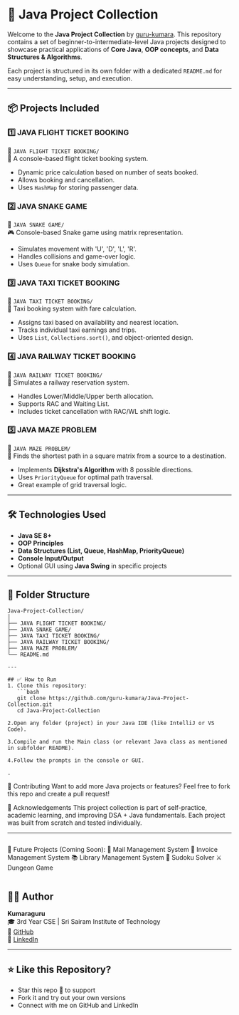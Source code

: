 
# 🚀 Java Project Collection

Welcome to the **Java Project Collection** by [guru-kumara](https://github.com/guru-kumara). This repository contains a set of beginner-to-intermediate-level Java projects designed to showcase practical applications of **Core Java**, **OOP concepts**, and **Data Structures & Algorithms**.

Each project is structured in its own folder with a dedicated `README.md` for easy understanding, setup, and execution.

---

## 📦 Projects Included

### 1️⃣ JAVA FLIGHT TICKET BOOKING
📁 `JAVA FLIGHT TICKET BOOKING/`  
🎯 A console-based flight ticket booking system.
- Dynamic price calculation based on number of seats booked.
- Allows booking and cancellation.
- Uses `HashMap` for storing passenger data.

### 2️⃣ JAVA SNAKE GAME
📁 `JAVA SNAKE GAME/`  
🎮 Console-based Snake game using matrix representation.
- Simulates movement with 'U', 'D', 'L', 'R'.
- Handles collisions and game-over logic.
- Uses `Queue` for snake body simulation.

### 3️⃣ JAVA TAXI TICKET BOOKING
📁 `JAVA TAXI TICKET BOOKING/`  
🚖 Taxi booking system with fare calculation.
- Assigns taxi based on availability and nearest location.
- Tracks individual taxi earnings and trips.
- Uses `List`, `Collections.sort()`, and object-oriented design.

### 4️⃣ JAVA RAILWAY TICKET BOOKING
📁 `JAVA RAILWAY TICKET BOOKING/`  
🚆 Simulates a railway reservation system.
- Handles Lower/Middle/Upper berth allocation.
- Supports RAC and Waiting List.
- Includes ticket cancellation with RAC/WL shift logic.

### 5️⃣ JAVA MAZE PROBLEM
📁 `JAVA MAZE PROBLEM/`  
🧩 Finds the shortest path in a square matrix from a source to a destination.
- Implements **Dijkstra's Algorithm** with 8 possible directions.
- Uses `PriorityQueue` for optimal path traversal.
- Great example of grid traversal logic.

---

## 🛠 Technologies Used
- **Java SE 8+**
- **OOP Principles**
- **Data Structures (List, Queue, HashMap, PriorityQueue)**
- **Console Input/Output**
- Optional GUI using **Java Swing** in specific projects

---

## 📁 Folder Structure
```
Java-Project-Collection/
│
├── JAVA FLIGHT TICKET BOOKING/
├── JAVA SNAKE GAME/
├── JAVA TAXI TICKET BOOKING/
├── JAVA RAILWAY TICKET BOOKING/
├── JAVA MAZE PROBLEM/
└── README.md

---

## ✅ How to Run
1. Clone this repository:
   ```bash
   git clone https://github.com/guru-kumara/Java-Project-Collection.git
   cd Java-Project-Collection

2.Open any folder (project) in your Java IDE (like IntelliJ or VS Code).

3.Compile and run the Main class (or relevant Java class as mentioned in subfolder README).

4.Follow the prompts in the console or GUI.

.
```
📌 Contributing
Want to add more Java projects or features? Feel free to fork this repo and create a pull request!

🙌 Acknowledgements
This project collection is part of self-practice, academic learning, and improving DSA + Java fundamentals. Each project was built from scratch and tested individually.

---
```
```
🔮 Future Projects (Coming Soon):
📧 Mail Management System
🧾 Invoice Management System
📚 Library Management System
🧩 Sudoku Solver
⚔️ Dungeon Game
```
```
## 👨‍💻 Author

**Kumaraguru**  
🎓 3rd Year CSE | Sri Sairam Institute of Technology  
🔗 [GitHub](https://github.com/guru-kumara)  
🔗 [LinkedIn](https://www.linkedin.com/in/kumara-guru1/)

---

## ⭐ Like this Repository?

- Star this repo 🌟 to support
- Fork it and try out your own versions
- Connect with me on GitHub and LinkedIn
